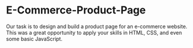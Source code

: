# E-Commerce-Product-Page
Our task is to design and build a product page for an e-commerce website. This was a great opportunity to apply your skills in HTML, CSS, and even some basic JavaScript.
